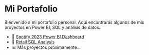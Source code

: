 # Mi Portafolio

Bienvenido a mi portafolio personal. Aquí encontrarás algunos de mis proyectos en Power BI, SQL y análisis de datos.

- 🎵 [Spotify 2023 Power BI Dashboard](https://github.com/Zuus89/spotify-2023-powerbi-dashboard)
- 🛒 [Retail SQL Analysis](https://github.com/Zuus89/retail-sql-analysis)
- 📊 Más proyectos próximamente...
